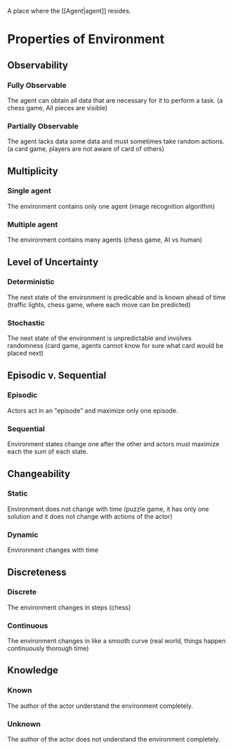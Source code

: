 A place where the [[Agent|agent]] resides.
# Properties of Environment
## Observability
### Fully Observable 
The agent can obtain all data that are necessary for it to perform a task. (a chess game, All pieces are visible)
### Partially Observable
The agent lacks data some data and must sometimes take random actions. (a card game, players are not aware of card of others)
## Multiplicity
### Single agent
The environment contains only one agent (image recognition algorithm)
### Multiple agent
The environment contains many agents (chess game, AI vs human)
## Level of Uncertainty
### Deterministic
The next state of the environment is predicable and is known ahead of time (traffic lights, chess game, where each move can be predicted)
### Stochastic
The next state of the environment is unpredictable and involves randomness (card game, agents cannot know for sure what card would be placed next)
## Episodic v. Sequential 
### Episodic 
Actors act in an "episode" and maximize only one episode.
### Sequential
Environment states change one after the other and actors must maximize each the sum of each state.
## Changeability
### Static
Environment does not change with time (puzzle game, it has only one solution and it does not change with actions of the actor)
### Dynamic
Environment changes with time
## Discreteness
### Discrete
The environment changes in steps (chess)
### Continuous
The environment changes in like a smooth curve (real world, things happen continuously thorough time)
## Knowledge
### Known
The author of the actor understand the environment completely.
### Unknown
The author of the actor does not understand the environment completely.



